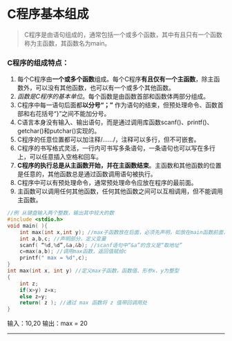 # C程序基本组成
>C程序是由语句组成的，通常包括一个或多个函数，其中有且只有一个函数称为主函数，其函数名为main。
### C程序的组成特点：
1. 每个C程序由**一个或多个函数**组成。每个C程序**有且仅有一个主函数**，除主函数外，可以没有其他函数，也可以有一个或多个其他函数。
2.  *函数是C程序的基本单位*。每个函数是由函数首部和函数体两部分组成。
3. C程序中每一语句后面都**以分号“；”** 作为语句的结束，但预处理命令、函数首部和右花括号“}”之间不能加分号。
4. C语言本身没有输入、输出语句，而是通过调用库函数scanf()、printf()、getchar()和putchar()实现的。
5. C程序的任意位置都可以加注释/*......*/，注释可以多行，但不可嵌套。
6. C程序的书写格式灵活，一行内可书写多条语句，一条语句也可以写在多行上，可以任意插入空格和回车。
7.  **C程序的执行总是从主函数开始，并在主函数结束**。主函数和其他函数的位置是任意的，其他函数总是通过函数调用语句被执行。
8.  C程序中可以有预处理命令，通常预处理命令应放在程序的最前面。
9. 主函数可以调用任何其他函数，任何其他函数之间可以互相调用，但不能调用主函数。
```c
//例 从键盘输入两个整数，输出其中较大的数
#include <stdio.h>
void main( ){ 
	int max(int x,int y); //max子函数放在后面，必须先声明，如放在main函数前面，则不需事先声明
	int a,b,c; //声明部分，定义变量
	scanf( “%d,%d”,&a,&b); //scanf语句中“&a”的含义是“取地址”
	c=max(a,b); //调用max函数，返回值赋给c
	printf(" max = %d",c);
}
int max(int x, int y) //定义max子函数，函数值、形参x、y为整型
{ 
	int z;
	if(x>y) z=x;
	else z=y;
	return( z ); //通过 max 函数将 z 值带回调用处
}
```
输入：10,20 
输出：max = 20

---